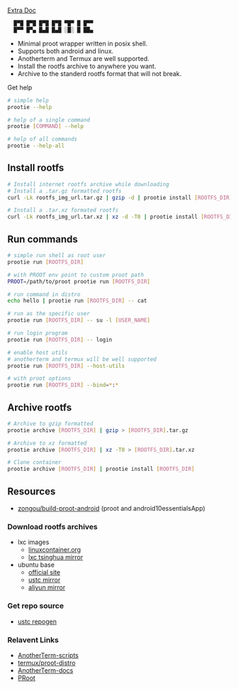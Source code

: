 [Extra Doc](./extra/docs/android_proot_gui_and_audio.md)

```txt
  █▀█ █▀█ █▀█ █▀█ ▀█▀ █ █▀▀
  █▀▀ █▀▄ █▄█ █▄█ ░█░ █ ██▄
```

* Minimal proot wrapper written in posix shell.
* Supports both android and linux.
* Anotherterm and Termux are well supported.
* Install the rootfs archive to anywhere you want.
* Archive to the standerd rootfs format that will not break.
  
Get help

```sh
# simple help
prootie --help

# help of a single command
prootie [COMMAND] --help

# help of all commands
prootie --help-all
```

## Install rootfs

```sh
# Install internet rootfs archive while downloading
# Install a .tar.gz formatted rootfs
curl -Lk rootfs_img_url.tar.gz | gzip -d | prootie install [ROOTFS_DIR]

# Install a .tar.xz formated rootfs
curl -Lk rootfs_img_url.tar.xz | xz -d -T0 | prootie install [ROOTFS_DIR]
```

## Run commands

```sh
# simple run shell as root user
prootie run [ROOTFS_DIR]

# with PROOT env point to custom proot path
PROOT=/path/to/proot prootie run [ROOTFS_DIR]

# run command in distro
echo hello | prootie run [ROOTFS_DIR] -- cat

# run as the specific user
prootie run [ROOTFS_DIR] -- su -l [USER_NAME]

# run login program
prootie run [ROOTFS_DIR] -- login

# enable host utils
# anotherterm and termux will be well supported
prootie run [ROOTFS_DIR] --host-utils

# with proot options
prootie run [ROOTFS_DIR] --bind=*:*
```

## Archive rootfs

```sh
# Archive to gzip formatted
prootie archive [ROOTFS_DIR] | gzip > [ROOTFS_DIR].tar.gz

# Archive to xz formatted
prootie archive [ROOTFS_DIR] | xz -T0 > [ROOTFS_DIR].tar.xz

# Clone container
prootie archive [ROOTFS_DIR] | prootie install [ROOTFS_DIR]
```

## Resources

* [zongou/build-proot-android](https://github.com/zongou/build-proot-android/actions/workflows/build.yaml) (proot and android10essentialsApp)

### Download rootfs archives

* lxc images
  * [linuxcontainer.org](http://images.linuxcontainers.org/images "linuxcontainer.org")
  * [lxc tsinghua mirror](https://mirrors.tuna.tsinghua.edu.cn/lxc-images/images/ "lxc tsinghua mirror")
* ubuntu base
  * [official site](https://cdimage.ubuntu.com/ubuntu-base "official site")
  * [ustc mirror](https://mirrors.ustc.edu.cn/ubuntu-cdimage/ubuntu-base "ustc mirror")
  * [aliyun mirror](https://mirrors.aliyun.com/ubuntu-cdimage/ubuntu-base "aliyun mirror")

### Get repo source

* [ustc repogen](https://mirrors.ustc.edu.cn/repogen/ "ustc repogen")

### Relavent Links

* [AnotherTerm-scripts](https://github.com/green-green-avk/AnotherTerm-scripts "AnotherTerm-scripts")
* [termux/proot-distro](https://github.com/termux/proot-distro/blob/master/proot-distro.sh)
* [AnotherTerm-docs](https://green-green-avk.github.io/AnotherTerm-docs/#main_content "AnotherTerm-docs")
* [PRoot](https://github.com/proot-me/proot)
